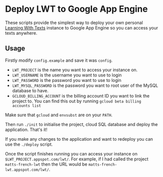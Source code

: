# Deploy LWT to Google App Engine

These scripts provide the simplest way to deploy your own personal
[Learning With Texts](http://lwt.sf.net) instance to Google App Engine so you can access your texts
anywhere.

## Usage

Firstly modify `config.example` and save it was `config`.

* `LWT_PROJECT` is the name you want to access your instance on.
* `LWT_USERNAME` is the username you want to use to login
* `LWT_PASSWORD` is the password you want to use to login
* `LWT_MYSQL_PASSWORD` is the password you want to root user of the MySQL database to have.
* `GCLOUD_BILLING_ACCOUNT` is the billing account ID you want to link the project to. You can find this out by running `gcloud beta billing accounts list`

Make sure that `gcloud` and `envsubst` are on your `PATH`.

Then run `./init` to initialise the project, cloud SQL database and deploy
the application. That's it!

If you make any changes to the application and want to redeploy you can use
the `./deploy` script.

Once the script finishes running you can access your instance on `$LWT_PROJECT.appspot.com/lwt/`.
For example, if I had called the project `matts-french-lwt` then the URL would be `matts-french-lwt.appspot.com/lwt/`.
